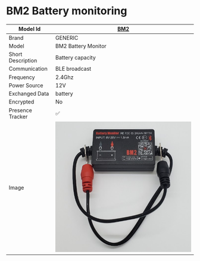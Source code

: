 # BM2 Battery monitoring

|Model Id|[BM2](https://github.com/theengs/decoder/blob/development/src/devices/BM2_json.h)|
|-|-|
|Brand|GENERIC|
|Model|BM2 Battery Monitor|
|Short Description|Battery capacity|
|Communication|BLE broadcast|
|Frequency|2.4Ghz|
|Power Source|12V|
|Exchanged Data|battery|
|Encrypted|No|
|Presence Tracker|&#9989;|
|Image|![BM2](./../img/BM2.png)|
